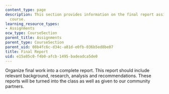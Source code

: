 ```yaml
---
content_type: page
description: This section provides information on the final report assigned for the
  course.
learning_resource_types:
- Assignments
ocw_type: CourseSection
parent_title: Assignments
parent_type: CourseSection
parent_uid: 08b4fc6c-d34c-a81d-e0fb-036b5ed8be07
title: Final Report
uid: e15a85c0-f4b0-afcb-1495-badeadca5de0
---
```


Organize final work into a complete report. This report should include relevant background, research, analysis and recommendations. These reports will be turned into the class as well as given to our community partners.